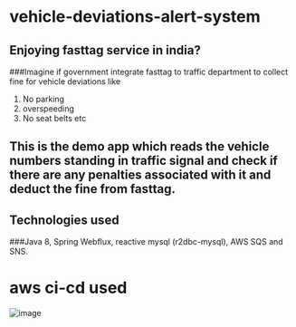 # vehicle-deviations-alert-system

## Enjoying fasttag service in india? 

###Imagine if government integrate fasttag to traffic department to collect fine for vehicle deviations like 
1) No parking 
2) overspeeding 
3) No seat belts etc 

## This is the demo app which reads the vehicle numbers standing in traffic signal and check if there are any penalties associated with it and deduct the fine from fasttag.

## Technologies used 
###Java 8, Spring Webflux, reactive mysql (r2dbc-mysql), AWS SQS and SNS. 
# aws ci-cd used
![image](https://user-images.githubusercontent.com/37335021/119383974-a6fa0a00-bce1-11eb-8446-fb2273ed0f26.png)

